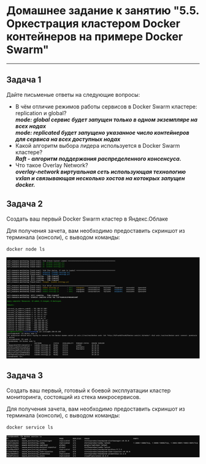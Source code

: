 # Домашнее задание к занятию "5.5. Оркестрация кластером Docker контейнеров на примере Docker Swarm"


---

## Задача 1

Дайте письменые ответы на следующие вопросы:

- В чём отличие режимов работы сервисов в Docker Swarm кластере: replication и global?  
***mode: global сервис будет запущен только в одном экземпляре на всех нодах***  
***mode: replicated будет запущено указанное число контейнеров для сервиса на всех доступных нодах***
- Какой алгоритм выбора лидера используется в Docker Swarm кластере?  
***Raft - алгоритм поддержания распределенного консенсуса.***
- Что такое Overlay Network?  
***overlay-network виртуальная сеть использующая технологию vxlan и связывающая несколько хостов на котокрых запущен docker.***

## Задача 2

Создать ваш первый Docker Swarm кластер в Яндекс.Облаке

Для получения зачета, вам необходимо предоставить скриншот из терминала (консоли), с выводом команды:
```
docker node ls
```
![](./jpg/docker_node_ls.jpg "docker node")

## Задача 3

Создать ваш первый, готовый к боевой эксплуатации кластер мониторинга, состоящий из стека микросервисов.

Для получения зачета, вам необходимо предоставить скриншот из терминала (консоли), с выводом команды:
```
docker service ls
```
![](./jpg/docker_service_ls.jpg "docker service")